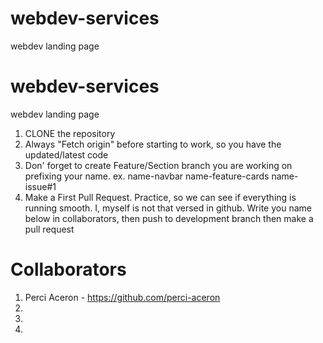 # webdev-services
webdev landing page
# webdev-services
webdev landing page
1. CLONE the repository
2. Always "Fetch origin" before starting to work, so you have the updated/latest code
3. Don' forget to create Feature/Section branch you are working on prefixing your name. ex. name-navbar  name-feature-cards  name-issue#1
4. Make a First Pull Request. Practice, so we can see if everything is running smooth. I, myself is not that versed in github. Write you name below in collaborators, then push to development branch then make a pull request 






# Collaborators
1. Perci Aceron - https://github.com/perci-aceron
2.
3.
4.
